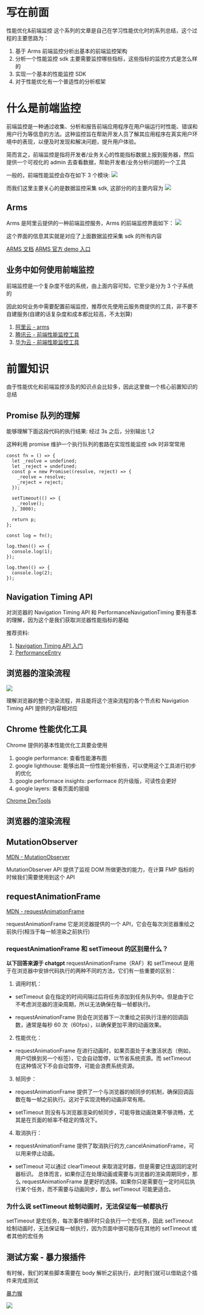 # 写在前面

性能优化&前端监控 这个系列的文章是自己在学习性能优化时的系列总结，这个过程的主要思路为：

1. 基于 Arms 前端监控分析出基本的前端监控架构
2. 分析一个性能监控 sdk 主要需要监控哪些指标，这些指标的监控方式是怎么样的
3. 实现一个基本的性能监控 SDK
4. 对于性能优化有一个普适性的分析框架

# 什么是前端监控

前端监控是一种通过收集、分析和报告前端应用程序在用户端运行时性能、错误和用户行为等信息的方法。这种监控旨在帮助开发人员了解其应用程序在真实用户环境中的表现，以便及时发现和解决问题，提升用户体验。

简而言之，前端监控是指将开发者/业务关心的性能指标数据上报到服务器，然后提供一个可视化的 admin 去查看数据，帮助开发者/业务分析问题的一个工具

一般的，前端性能监控会存在如下 3 个模块:
![](./_images/前端性能监控.png)

而我们这里主要关心的是数据监控采集 sdk, 这部分的的主要内容为
![](./_images/数据监控采集sdk.png)

## Arms

Arms 是阿里云提供的一种前端监控服务，Arms 的前端监控界面如下：
![](./_images/arms_前端监控.png)

这个界面的信息其实就是对应了上面数据监控采集 sdk 的所有内容

[ARMS 文档](https://help.aliyun.com/zh/arms/browser-monitoring/product-overview/?spm=a2c4g.11186623.0.0.60a14763VIQ2f9)
[ARMS 官方 demo 入口](https://www.aliyun.com/product/arms?spm=a2c4g.11186623.0.0.8859c773XGgxPs)

## 业务中如何使用前端监控

前端监控是一个复杂度不低的系统，由上面内容可知，它至少是分为 3 个子系统的

因此如何业务中需要配置前端监控，推荐优先使用云服务商提供的工具，非不要不自建服务(自建的话复杂度和成本都比较高，不太划算)

1. [阿里云 - arms](https://www.aliyun.com/product/arms/)
2. [腾讯云 - 前端性能监控工具](https://cloud.tencent.com/document/product/248/87183)
3. [华为云 - 前端性能监控工具](https://support.huaweicloud.com/usermanual-apm2/apm_07_1021.html)

# 前置知识

由于性能优化和前端监控涉及的知识点会比较多，因此这里做一个核心前置知识的总结

## Promise 队列的理解

能够理解下面这段代码的执行结果: 经过 3s 之后，分别输出 1,2

这种利用 promise 维护一个执行队列的套路在实现性能监控 sdk 时非常常用

```
const fn = () => {
  let _reolve = undefined;
  let _reject = undefined;
  const p = new Promise((resolve, reject) => {
    _reolve = resolve;
    _reject = reject;
  });

  setTimeout(() => {
    _reolve();
  }, 3000);

  return p;
};

const log = fn();

log.then(() => {
  console.log(1);
});

log.then(() => {
  console.log(2);
});

```

## Navigation Timing API

对浏览器的 Navigation Timing API 和 PerformanceNavigationTiming 要有基本的理解，因为这个是我们获取浏览器性能指标的基础

推荐资料:

1. [Navigation Timing API 入门](https://juejin.cn/post/6844904182202253325)
2. [PerformanceEntry](https://developer.mozilla.org/zh-CN/docs/Web/API/PerformanceEntry)

## 浏览器的渲染流程

![](https://www.w3.org/TR/navigation-timing-2/timestamp-diagram.svg)

理解浏览器的整个渲染流程，并且能将这个渲染流程的各个节点和 Navigation Timing API 提供的内容相对应

## Chrome 性能优化工具

Chrome 提供的基本性能优化工具要会使用

1. google performance: 查看性能瀑布图
2. google lighthouse: 能够出具一份性能分析报告，可以使用这个工具进行初步的优化
3. google performace insights: performace 的升级版，可读性会更好
4. google layers: 查看页面的层级

[Chrome DevTools](https://developer.chrome.com/docs/devtools/)

## 浏览器的渲染流程

## MutationObserver

[MDN - MutationObserver](https://developer.mozilla.org/zh-CN/docs/Web/API/MutationObserver)

MutationObserver API 提供了监视 DOM 所做更改的能力，在计算 FMP 指标的时候我们需要使用到这个 API

## requestAnimationFrame

[MDN - requestAnimationFrame](https://developer.mozilla.org/zh-CN/docs/Web/API/window/requestAnimationFrame)

requestAnimationFrame 它是浏览器提供的一个 API，它会在每次浏览器重绘之前执行(相当于每一帧渲染之前执行)

### requestAnimationFrame 和 setTimeout 的区别是什么？

**以下回答来源于 chatgpt**
requestAnimationFrame（RAF）和 setTimeout 是用于在浏览器中安排代码执行的两种不同的方法，它们有一些重要的区别：

1. 调用时机：

- setTimeout 会在指定的时间间隔过后将任务添加到任务队列中。但是由于它不考虑浏览器的渲染周期，所以无法确保在每一帧都执行。

- requestAnimationFrame 则会在浏览器下一次重绘之前执行注册的回调函数，通常是每秒 60 次（60fps），以确保更加平滑的动画效果。

2. 性能优化：

- requestAnimationFrame 在进行动画时，如果页面处于未激活状态（例如，用户切换到另一个标签），它会自动暂停，以节省系统资源。而 setTimeout 在这种情况下不会自动暂停，可能会浪费系统资源。

3. 帧同步：

- requestAnimationFrame 提供了一个与浏览器的帧同步的机制，确保回调函数在每一帧之前执行。这对于实现流畅的动画非常有用。

- setTimeout 则没有与浏览器渲染的帧同步，可能导致动画效果不够流畅，尤其是在页面的帧率不稳定的情况下。

4. 取消执行：

- requestAnimationFrame 提供了取消执行的方,cancelAnimationFrame，可以用来停止动画。

- setTimeout 可以通过 clearTimeout 来取消定时器，但是需要记住返回的定时器标识。
  总体而言，如果你正在处理动画或需要与浏览器的渲染周期同步，那么 requestAnimationFrame 是更好的选择。如果你只是需要在一定时间后执行某个任务，而不需要与动画同步，那么 setTimeout 可能更适合。

### 为什么说 setTimeout 绘制动画时，无法保证每一帧都执行

setTimeout 是宏任务，每次事件循环时只会执行一个宏任务，因此 setTimeout 绘制动画时，无法保证每一帧执行，因为页面中很可能存在其他的 setTimeout 或者其他的宏任务

## 测试方案 - 暴力猴插件

有时候，我们的某些脚本需要在 body 解析之前执行，此时我们就可以借助这个插件来完成测试

[暴力猴](https://chrome.google.com/webstore/detail/violentmonkey/jinjaccalgkegednnccohejagnlnfdag?hl=zh-CN)

![](./_images/暴力猴.png)
